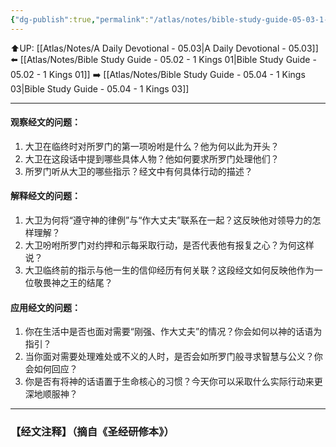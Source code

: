 ```yaml
---
{"dg-publish":true,"permalink":"/atlas/notes/bible-study-guide-05-03-1-kings-02-01-12/"}
---
```


⬆️UP: [[Atlas/Notes/A Daily Devotional - 05.03\|A Daily Devotional - 05.03]]
⬅️ [[Atlas/Notes/Bible Study Guide - 05.02 - 1 Kings 01\|Bible Study Guide - 05.02 - 1 Kings 01]]
➡️ [[Atlas/Notes/Bible Study Guide - 05.04 - 1 Kings 03\|Bible Study Guide - 05.04 - 1 Kings 03]] 

---

#### 观察经文的问题：
1. 大卫在临终时对所罗门的第一项吩咐是什么？他为何以此为开头？
2. 大卫在这段话中提到哪些具体人物？他如何要求所罗门处理他们？
3. 所罗门听从大卫的哪些指示？经文中有何具体行动的描述？

#### 解释经文的问题：
1. 大卫为何将“遵守神的律例”与“作大丈夫”联系在一起？这反映他对领导力的怎样理解？
2. 大卫吩咐所罗门对约押和示每采取行动，是否代表他有报复之心？为何这样说？
3. 大卫临终前的指示与他一生的信仰经历有何关联？这段经文如何反映他作为一位敬畏神之王的结尾？

#### 应用经文的问题：
1. 你在生活中是否也面对需要“刚强、作大丈夫”的情况？你会如何以神的话语为指引？
2. 当你面对需要处理难处或不义的人时，是否会如所罗门般寻求智慧与公义？你会如何回应？
3. 你是否有将神的话语置于生命核心的习惯？今天你可以采取什么实际行动来更深地顺服神？


---
### 【经文注释】（摘自《圣经研修本》）
